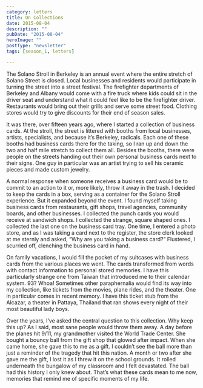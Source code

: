 ```yaml
---
category: letters
title: On Collections
date: 2015-08-04
description: ""
pubDate: "2015-08-04"
heroImage: ""
postType: "newsletter"
tags: [season_1, letters]

---
```




The Solano Stroll in Berkeley is an annual event where the entire stretch of Solano Street is closed. Local businesses and residents would participate in turning the street into a street festival. The firefighter departments of Berkeley and Albany would come with a fire truck where kids could sit in the driver seat and understand what it could feel like to be the firefighter driver. Restaurants would bring out their grills and serve some street food. Clothing stores would try to give discounts for their end of season sales.

It was there, over fifteen years ago, where I started a collection of business cards. At the stroll, the street is littered with booths from local businesses, artists, specialists, and because it’s Berkeley, radicals. Each one of these booths had business cards there for the taking, so I ran up and down the two and half mile stretch to collect them all. Besides the booths, there were people on the streets handing out their own personal business cards next to their signs. One guy in particular was an artist trying to sell his ceramic pieces and made custom jewelry.

A normal response when someone receives a business card would be to commit to an action to it or, more likely, throw it away in the trash. I decided to keep the cards in a box, serving as a container for the Solano Stroll experience. But it expanded beyond the event. I found myself taking business cards from restaurants, gift shops, travel agencies, community boards, and other businesses. I collected the punch cards you would receive at sandwich shops. I collected the strange, square shaped ones. I collected the last one on the business card tray. One time, I entered a photo store, and as I was taking a card next to the register, the store clerk looked at me sternly and asked, “Why are you taking a business card?” Flustered, I scurried off, clenching the business card in hand.

On family vacations, I would fill the pocket of my suitcases with business cards from the various places we went. The cards transformed from words with contact information to personal stored memories. I have this particularly strange one from Taiwan that introduced me to their calendar system. 93? Whoa! Sometimes other paraphernalia would find its way into my collection, like tickets from the movies, plane rides, and the theater. One in particular comes in recent memory. I have this ticket stub from the Alcazar, a theater in Pattaya, Thailand that ran shows every night of their most beautiful lady boys.

Over the years, I’ve asked the central question to this collection. Why keep this up? As I said, most sane people would throw them away. A day before the planes hit 9/11, my grandmother visited the World Trade Center. She bought a bouncy ball from the gift shop that glowed after impact. When she came home, she gave this to me as a gift. I couldn’t see the ball more than just a reminder of the tragedy that hit this nation. A month or two after she gave me the gift, I lost it as I threw it on the school grounds. It rolled underneath the bungalow of my classroom and I felt devastated. The ball had this history I only knew about. That’s what these cards mean to me now, memories that remind me of specific moments of my life.  
